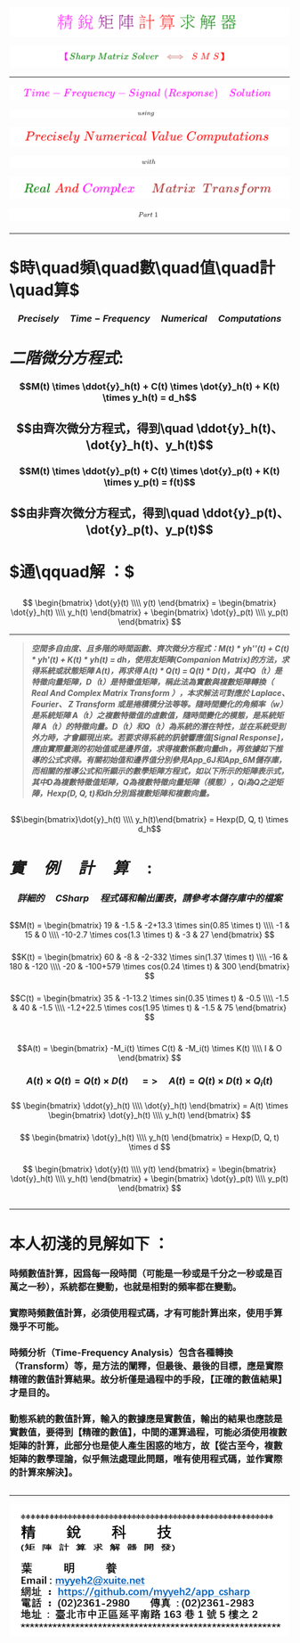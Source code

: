 <!--     範例 App_48 儲存庫      -->

### 
<!--                 
# \[{  \color{Fuchsia}精\;銳\; \color{Purple}矩\;陣\;  \color{Red}計\;算\; \color{Green} 求\;解\;器  }\] 
-->  
![](Images/11-10-01.png) 


<!--         
#### \[{  \color{Fuchsia} 【 \color{Green}  Sharp \; Matrix \; Solver \;  \color{Brown} \iff  \;  \color{Red} S\;M\;S】 }\]  
-->  
![](Images/11-10-02.png)  

---

<!--   
## \[{ \color{Fuchsia} Time-Frequency-Signal \;(Response) \quad Solution  }\] 
-->
![](Images/11-30-01.png)    

 
<!--     ##### \[ using \]   -->
![](Images/11-30-07.png)   


<!--   
## \[  \color{Red} Precisely \; Numerical \; Value \; Computations  \]  
-->  
![](Images/11-30-02.png) 

  
<!--     ##### \[ with \]   -->   
![](Images/11-30-08.png) 

<!--   
## \[{ \color{Green} Real \; \color{Red} And \; \color{magenta} Complex \quad \; \color{Brown} Matrix \;\; Transform  }\] 
-->
![](Images/11-30-03.png)  

  
<!--         ##### \[ Part \; 1 \]    -->   
![](Images/11-30-09.png)   

####

---  

# $時\quad頻\quad數\quad值\quad計\quad算$   

### $$Precisely \quad Time-Frequency \quad Numerical \quad Computations$$  

#  $二階微分方程式 :$

### $$M(t) \times \ddot{y}_h(t) + C(t) \times \dot{y}_h(t) + K(t) \times y_h(t) = d_h$$  

## $$由齊次微分方程式，得到\quad \ddot{y}_h(t)、\dot{y}_h(t)、y_h(t)$$  

### $$M(t) \times \ddot{y}_p(t) + C(t) \times \dot{y}_p(t) + K(t) \times y_p(t) = f(t)$$  

## $$由非齊次微分方程式，得到\quad \ddot{y}_p(t)、\dot{y}_p(t)、y_p(t)$$   

# $通\qquad解 ：$ 

## 
$$
\begin{bmatrix}
\dot{y}(t) \\\\ y(t)
\end{bmatrix} =
\begin{bmatrix}
\dot{y}_h(t) \\\\ y_h(t)
\end{bmatrix} + 
\begin{bmatrix}
\dot{y}_p(t) \\\\ y_p(t)
\end{bmatrix}
$$

---  

>  ***空間多自由度、且多階的時間函數、齊次微分方程式：M(t) * yh''(t) + C(t) * yh'(t) + K(t) * yh(t) = dh，使用友矩陣(Companion Matrix)的方法，求得系統或狀態矩陣 A(t)，再求得 A(t) * Q(t) = Q(t) * D(t)，其中Q（t）是特徵向量矩陣，D（t）是特徵值矩陣，稱此法為實數與複數矩陣轉換（ Real And Complex Matrix Transform ），本求解法可對應於 Laplace、 Fourier、 Z Transform 或是捲積積分法等等。隨時間變化的角頻率（w）是系統矩陣 A（t）之複數特徵值的虛數值，隨時間變化的模態，是系統矩陣 A（t）的特徵向量。D（t）和Q（t）為系統的潛在特性，並在系統受到外力時，才會顯現出來。若要求得系統的訊號響應值[Signal Response]，應由實際量測的初始值或是邊界值，求得複數係數向量dh，再依據如下推導的公式求得。有關初始值和邊界值分別參見App_6J和App_6M儲存庫，而相關的推導公式和所顯示的數學矩陣方程式，如以下所示的矩陣表示式，其中D為複數特徵值矩陣，Q為複數特徵向量矩陣（模態），Qi為Q之逆矩陣，Hexp(D, Q, t)和dh分別爲複數矩陣和複數向量。***   

## 

$$\begin{bmatrix}\dot{y}_h(t) \\\\ y_h(t)\end{bmatrix} =  Hexp(D, Q, t) \times d_h$$

#  $實 \quad 例 \quad 計 \quad 算 \quad :$

### $$詳細的\quad CSharp \quad 程式碼和輸出圖表，請參考本儲存庫中的檔案$$ 

##

$$M(t) = 
\begin{bmatrix}
19 & -1.5 & -2+13.3 \times sin(0.85 \times t) \\\\ 
-1 & 15 & 0 \\\\ 
-10-2.7 \times cos(1.3 \times t) & -3 & 27  
\end{bmatrix}
$$  
 
###

$$K(t) = 
\begin{bmatrix}
60 & -8 & -2-332 \times sin(1.37 \times t) \\\\ 
-16 & 180 & -120 \\\\ 
-20 & -100+579 \times cos(0.24 \times t) & 300 
\end{bmatrix}
$$  

###

$$C(t) = 
\begin{bmatrix}
35 & -1-13.2 \times sin(0.35 \times t) & -0.5 \\\\ 
-1.5 & 40 & -1.5 \\\\ 
-1.2+22.5 \times cos(1.95 \times t) & -1.5 & 75 
\end{bmatrix}
$$  

#    

$$A(t) = 
\begin{bmatrix} 
-M_i(t) \times C(t) & -M_i(t) \times K(t) \\\\ I & O 
\end{bmatrix}
$$

###  $$A(t) \times Q(t) = Q(t) \times D(t) \quad  => \quad A(t) = Q(t) \times D(t) \times Q_i(t)$$  

### 

$$
\begin{bmatrix} 
\ddot{y}_h(t) \\\\ \dot{y}_h(t) 
\end{bmatrix} = A(t) \times 
\begin{bmatrix} 
\dot{y}_h(t) \\\\ y_h(t) 
\end{bmatrix}
$$

### 

$$
\begin{bmatrix} 
\dot{y}_h(t) \\\\ y_h(t) 
\end{bmatrix} = Hexp(D, Q, t)  \times d
$$

### 

$$
\begin{bmatrix}
\dot{y}(t) \\\\ y(t) 
\end{bmatrix} = 
\begin{bmatrix} 
\dot{y}_h(t) \\\\ y_h(t) 
\end{bmatrix} + 
\begin{bmatrix} 
\dot{y}_p(t) \\\\ y_p(t) 
\end{bmatrix}
$$

##  

--- 

# 本人初淺的見解如下 ： 

### **時頻數值計算，因爲每一段時間（可能是一秒或是千分之一秒或是百萬之一秒），系統都在變動，也就是相對的頻率都在變動。** 

### **實際時頻數值計算，必須使用程式碼，才有可能計算出來，使用手算幾乎不可能。**  

### **時頻分析（Time-Frequency Analysis）包含各種轉換（Transform）等，是方法的闡釋，但最後、最後的目標，應是實際精確的數值計算結果。故分析僅是過程中的手段，【正確的數值結果】才是目的。**

###  **動態系統的數值計算，輸入的數據應是實數值，輸出的結果也應該是實數值，要得到【精確的數值】，中間的運算過程，可能必須使用複數矩陣的計算，此部分也是使人產生困惑的地方，故【從古至今，複數矩陣的數學理論，似乎無法處理此問題，唯有使用程式碼，並作實際的計算來解決】。** 

##

---  

![](Images/name_card.png)  

##
##
